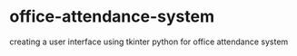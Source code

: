 # office-attendance-system
creating a user interface using tkinter python for office attendance system
